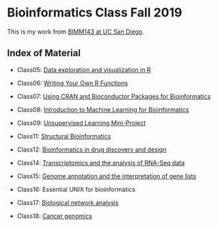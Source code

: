 # Bioinformatics Class Fall 2019

This is my work from [BIMM143 at UC San Diego](https://bioboot.github.io/bimm143_F19/).

## Index of Material
- Class05: [Data exploration and visualization in R](https://github.com/shamdard/bimm143/blob/master/class05/class05.md)

- Class06: [Writing Your Own R Functions](https://github.com/shamdard/bimm143/blob/master/class06/class06.md)

- Class07: [Using CRAN and Bioconductor Packages for Bioinformatics](https://github.com/shamdard/bimm143/blob/master/class07/class07.md)

- Class08: [Introduction to Machine Learning for Bioinformatics](https://github.com/shamdard/bimm143/blob/master/class08/class08.md)

- Class09: [Unsupervised Learning Mini-Project](https://github.com/shamdard/bimm143/blob/master/class09/class09.md)

- Class11: [Structural Bioinformatics](https://github.com/shamdard/bimm143/blob/master/class11/class11.md)

- Class12: [Bioinformatics in drug discovery and design](https://github.com/shamdard/bimm143/blob/master/class12/class12.md)

- Class14: [Transcriptomics and the analysis of RNA-Seq data](https://github.com/shamdard/bimm143/blob/master/class14/class14.md)

- Class15: [Genome annotation and the interpretation of gene lists](https://github.com/shamdard/bimm143/blob/master/class15/class15.md)

- Class16: Essential UNIX for bioinformatics

- Class17: [Biological network analysis]()

- Class18: [Cancer genomics]()
